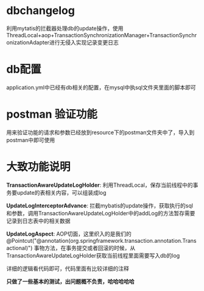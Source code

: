 # dbchangelog
利用mytatis的拦截器处理db的update操作，使用ThreadLocal+aop+TransactionSynchronizationManager+TransactionSynchronizationAdapter进行无侵入实现记录变更日志

# db配置
application.yml中已经有db相关的配置，在mysql中执sql文件夹里面的脚本即可

# postman 验证功能
用来验证功能的请求和参数已经放到resource下的postman文件夹中了，导入到postman中即可使用

# 大致功能说明
**TransactionAwareUpdateLogHolder**:
利用ThreadLocal，保存当前线程中的事务要update的表相关内容，可以组装成log

**UpdateLogInterceptorAdvance**:
拦截mybatis的update操作，获取执行的sql和参数，调用TransactionAwareUpdateLogHolder中的addLog的方法暂存需要记录到日志表中的相关数据

**UpdateLogAspect**:
AOP切面，这里织入的是我们的 @Pointcut("@annotation(org.springframework.transaction.annotation.Transactional)") 事物方法，在事务提交或者回滚的时候，从TransactionAwareUpdateLogHolder获取当前线程里面需要写入db的log

详细的逻辑看代码即可，代码里面有比较详细的注释

**只做了一些基本的测试，出问题概不负责，哈哈哈哈哈**
